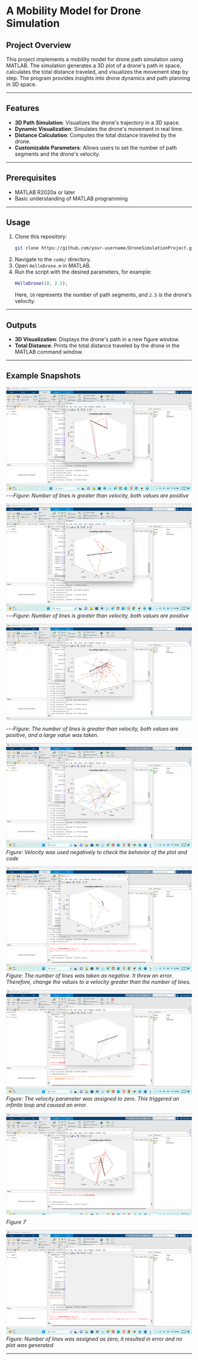 # A Mobility Model for Drone Simulation

## Project Overview
This project implements a mobility model for drone path simulation using MATLAB. The simulation generates a 3D plot of a drone's path in space, calculates the total distance traveled, and visualizes the movement step by step. The program provides insights into drone dynamics and path planning in 3D space.

---

## Features
- **3D Path Simulation**: Visualizes the drone's trajectory in a 3D space.
- **Dynamic Visualization**: Simulates the drone's movement in real time.
- **Distance Calculation**: Computes the total distance traveled by the drone.
- **Customizable Parameters**: Allows users to set the number of path segments and the drone's velocity.

---

## Prerequisites
- MATLAB R2020a or later
- Basic understanding of MATLAB programming

---

## Usage
1. Clone this repository:
   ```bash
   git clone https://github.com/your-username/DroneSimulationProject.git
   ```
2. Navigate to the `code/` directory.
3. Open `HelloDrone.m` in MATLAB.
4. Run the script with the desired parameters, for example:
   ```matlab
   HelloDrone(10, 2.5);
   ```
   Here, `10` represents the number of path segments, and `2.5` is the drone's velocity.

---

## Outputs
- **3D Visualization**: Displays the drone's path in a new figure window.
- **Total Distance**: Prints the total distance traveled by the drone in the MATLAB command window.

---

## Example Snapshots
![Snapshot 1](Snapshots/snapshot1.png)
---*Figure: Number of lines is greater than velocity, both values are positive*

![Snapshot 2](Snapshots/snapshot2.png)
---*Figure: Number of lines is greater than velocity, both values are positive*

![Snapshot 3](Snapshots/snapshot3.png)
---*Figure: The number of lines is greater than velocity, both values are positive, and a large value was taken.*

![Snapshot 4](Snapshots/snapshot4.png)
*Figure: Velocity was used negatively to check the behavior of the plot and code*

![Snapshot 5](Snapshots/snapshot5.png)
*Figure: The number of lines was taken as negative. It threw an error. Therefore, change the values to a velocity greater than the number of lines.*

![Snapshot 6](Snapshots/snapshot6.png)
*Figure: The velocity parameter was assigned to zero. This triggered an infinite loop and caused an error.*

![Snapshot 7](Snapshots/snapshot7.png)
*Figure 7*

![Snapshot 8](Snapshots/snapshot8.png)
*Figure: Number of lines was assigned as zero, it resulted in error and no plot was generated*

---
